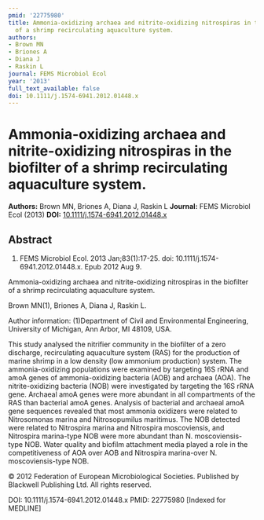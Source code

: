 ```yaml
---
pmid: '22775980'
title: Ammonia-oxidizing archaea and nitrite-oxidizing nitrospiras in the biofilter
  of a shrimp recirculating aquaculture system.
authors:
- Brown MN
- Briones A
- Diana J
- Raskin L
journal: FEMS Microbiol Ecol
year: '2013'
full_text_available: false
doi: 10.1111/j.1574-6941.2012.01448.x
---
```


# Ammonia-oxidizing archaea and nitrite-oxidizing nitrospiras in the biofilter of a shrimp recirculating aquaculture system.
**Authors:** Brown MN, Briones A, Diana J, Raskin L
**Journal:** FEMS Microbiol Ecol (2013)
**DOI:** [10.1111/j.1574-6941.2012.01448.x](https://doi.org/10.1111/j.1574-6941.2012.01448.x)

## Abstract

1. FEMS Microbiol Ecol. 2013 Jan;83(1):17-25. doi: 
10.1111/j.1574-6941.2012.01448.x. Epub 2012 Aug 9.

Ammonia-oxidizing archaea and nitrite-oxidizing nitrospiras in the biofilter of 
a shrimp recirculating aquaculture system.

Brown MN(1), Briones A, Diana J, Raskin L.

Author information:
(1)Department of Civil and Environmental Engineering, University of Michigan, 
Ann Arbor, MI 48109, USA.

This study analysed the nitrifier community in the biofilter of a zero 
discharge, recirculating aquaculture system (RAS) for the production of marine 
shrimp in a low density (low ammonium production) system. The ammonia-oxidizing 
populations were examined by targeting 16S rRNA and amoA genes of 
ammonia-oxidizing bacteria (AOB) and archaea (AOA). The nitrite-oxidizing 
bacteria (NOB) were investigated by targeting the 16S rRNA gene. Archaeal amoA 
genes were more abundant in all compartments of the RAS than bacterial amoA 
genes. Analysis of bacterial and archaeal amoA gene sequences revealed that most 
ammonia oxidizers were related to Nitrosomonas marina and Nitrosopumilus 
maritimus. The NOB detected were related to Nitrospira marina and Nitrospira 
moscoviensis, and Nitrospira marina-type NOB were more abundant than N. 
moscoviensis-type NOB. Water quality and biofilm attachment media played a role 
in the competitiveness of AOA over AOB and Nitrospira marina-over N. 
moscoviensis-type NOB.

© 2012 Federation of European Microbiological Societies. Published by Blackwell 
Publishing Ltd. All rights reserved.

DOI: 10.1111/j.1574-6941.2012.01448.x
PMID: 22775980 [Indexed for MEDLINE]
